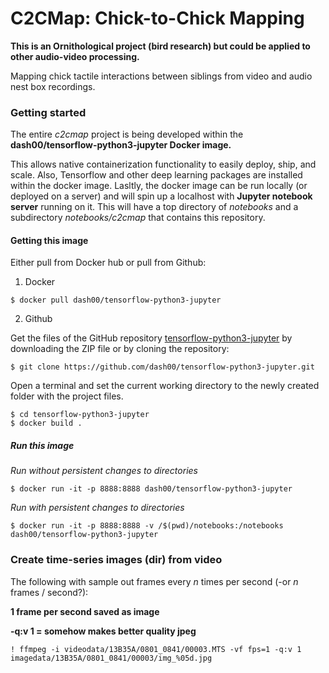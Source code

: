 # C2CMap: Chick-to-Chick Mapping

**This is an Ornithological project (bird research) but could be applied to other audio-video processing.** 

Mapping chick tactile interactions between siblings from video and audio nest box recordings.

### Getting started 

The entire *c2cmap* project is being developed within the **dash00/tensorflow-python3-jupyter Docker image.** 

This allows native containerization functionality to easily deploy, ship, and scale. Also, Tensorflow and other deep learning packages are installed within the docker image. Lasltly, the docker image can be run locally (or deployed on a server) and will spin up a localhost with **Jupyter notebook server** running on it. This will have a top directory of *notebooks* and a subdirectory *notebooks/c2cmap* that contains this repository. 

#### Getting this image 

Either pull from Docker hub or pull from Github:

1. Docker 

```
$ docker pull dash00/tensorflow-python3-jupyter
```

2. Github 

Get the files of the GitHub repository [tensorflow-python3-jupyter](https://github.com/dash00/tensorflow-python3-jupyter) by downloading the ZIP file or by cloning the repository:

```
$ git clone https://github.com/dash00/tensorflow-python3-jupyter.git
```

Open a terminal and set the current working directory to the newly created folder with the project files. 

```
$ cd tensorflow-python3-jupyter
$ docker build .
```

##### Run this image 

*Run without persistent changes to directories*

```
$ docker run -it -p 8888:8888 dash00/tensorflow-python3-jupyter
```

*Run with persistent changes to directories*

```
$ docker run -it -p 8888:8888 -v /$(pwd)/notebooks:/notebooks dash00/tensorflow-python3-jupyter
```

### Create time-series images (dir) from video 

The following with sample out frames every *n* times per second (-or *n* frames / second?): 

**1 frame per second saved as image**

**-q:v 1 = somehow makes better quality jpeg**

```
! ffmpeg -i videodata/13B35A/0801_0841/00003.MTS -vf fps=1 -q:v 1 imagedata/13B35A/0801_0841/00003/img_%05d.jpg
```